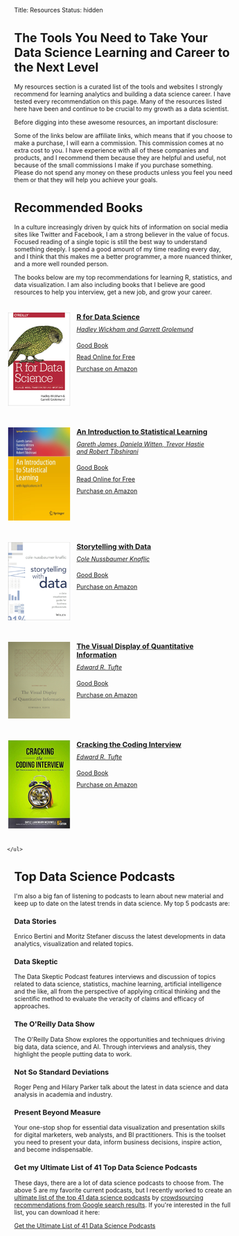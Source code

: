 Title: Resources
Status: hidden

<style>

ul#book-list {
  list-style-type: none; 
  margin-left: -40px;
  width: 100%;
}

li.book-list-element {
  padding: 25px 25px 25px 2px;
  overflow: auto;
}

li:hover.book-list-element {
  background: #eee;
  cursor: pointer;
}

li.book-list-element img {
  float: left;
  margin: 0 15px 0 0;
  width: 30%;
}

li.book-list-element h3 {
  margin: 0 0 10px 0;
}

li.book-list-element h6 {
  margin: 0 0 20px 0;
}

li.book-list-element p {
  margin: 0 0 10px 0;
}

a.list-link {
  color: inherit;
}

</style>

# The Tools You Need to Take Your Data Science Learning and Career to the Next Level

My resources section is a curated list of the tools and websites I strongly recommend for learning analytics and building a data science career. I have tested every recommendation on this page. Many of the resources listed here have been and continue to be crucial to my growth as a data scientist. 

Before digging into these awesome resources, an important disclosure:

Some of the links below are affiliate links, which means that if you choose to make a purchase, I will earn a commission. This commission comes at no extra cost to you. I have experience with all of these companies and products, and I recommend them because they are helpful and useful, not because of the small commissions I make if you purchase something. Please do not spend any money on these products unless you feel you need them or that they will help you achieve your goals.

# Recommended Books

In a culture increasingly driven by quick hits of information on social media sites like Twitter and Facebook, I am a strong believer in the value of focus. Focused reading of a single topic is still the best way to understand something deeply. I spend a good amount of my time reading every day, and I think that this makes me a better programmer, a more nuanced thinker, and a more well rounded person.

The books below are my top recommendations for learning R, statistics, and data visualization. I am also including books that I believe are good resources to help you interview, get a new job, and grow your career. 

<div>
    <ul id="book-list">
        <li class="book-list-element">
            <a href='https://amzn.to/2G6Bvfy' class="list-link">
                <img src='../images/books/r-for-data-science.png' />
                <h3>R for Data Science</h3> 
                <h6>Hadley Wickham and Garrett Grolemund</h6>
                <p>Good Book</p>
                <p><a href='https://r4ds.had.co.nz/'>Read Online for Free</a></p>
                <p><a href='https://amzn.to/2G6Bvfy'>Purchase on Amazon</a></p>
            </a>
        </li>
        <li class="book-list-element">
            <a href='https://amzn.to/2UabBN8' class="list-link">
                <img src='../images/books/an-introduction-to-statistical-learning.jpg' />
                <h3>An Introduction to Statistical Learning</h3> 
                <h6>Gareth James, Daniela Witten, Trevor Hastie and Robert Tibshirani</h6>
                <p>Good Book</p>
                <p><a href='https://www-bcf.usc.edu/~gareth/ISL/'>Read Online for Free</a></p>
                <p><a href='https://amzn.to/2UabBN8'>Purchase on Amazon</a></p>
            </a>
        </li>
        <li class="book-list-element">
            <a href='https://amzn.to/2KquXhd' class="list-link">
                <img src='../images/books/storytelling-with-data.jpeg' />
                <h3>Storytelling with Data</h3> 
                <h6>Cole Nussbaumer Knaflic</h6>
                <p>Good Book</p>
                <p><a href='https://amzn.to/2KquXhd'>Purchase on Amazon</a></p>
            </a>
        </li>
        <li class="book-list-element">
            <a href='https://amzn.to/2UtV23K' class="list-link">
                <img src='../images/books/the-visual-display-of-quantitative-information.jpg' />
                <h3>The Visual Display of Quantitative Information</h3> 
                <h6>Edward R. Tufte</h6>
                <p>Good Book</p>
                <p><a href='https://amzn.to/2UtV23K'>Purchase on Amazon</a></p>
            </a>
        </li>
        <li class="book-list-element">
            <a href='https://amzn.to/2DtEVc2' class="list-link">
                <img src='../images/books/cracking-the-coding-interview.jpg' />
                <h3>Cracking the Coding Interview</h3> 
                <h6>Edward R. Tufte</h6>
                <p>Good Book</p>
                <p><a href='https://amzn.to/2DtEVc2'>Purchase on Amazon</a></p>
            </a>
        </li>

    </ul>
</div>


# Top Data Science Podcasts

I'm also a big fan of listening to podcasts to learn about new material and keep up to date on the latest trends in data science. My top 5 podcasts are:

### Data Stories

Enrico Bertini and Moritz Stefaner discuss the latest developments in data analytics, visualization and related topics.

### Data Skeptic

The Data Skeptic Podcast features interviews and discussion of topics related to data science, statistics, machine learning, artificial intelligence and the like, all from the perspective of applying critical thinking and the scientific method to evaluate the veracity of claims and efficacy of approaches.

### The O'Reilly Data Show

The O'Reilly Data Show explores the opportunities and techniques driving big data, data science, and AI. Through interviews and analysis, they highlight the people putting data to work.

### Not So Standard Deviations

Roger Peng and Hilary Parker talk about the latest in data science and data analysis in academia and industry.

### Present Beyond Measure

Your one-stop shop for essential data visualization and presentation skills for digital marketers, web analysts, and BI practitioners. This is the toolset you need to present your data, inform business decisions, inspire action, and become indispensable.

### Get my Ultimate List of 41 Top Data Science Podcasts

These days, there are a lot of data science podcasts to choose from. The above 5 are my favorite current podcasts, but I recently worked to create an [ultimate list of the top 41 data science podcasts](https://mailchi.mp/d18f2f50ca14/data-science-podcasts) by [crowdsourcing recommendations from Google search results](https://michaeltoth.me/generating-the-ultimate-list-of-41-data-science-podcasts-by-crowdsourcing-google-results.html). If you're interested in the full list, you can download it here:

[Get the Ultimate List of 41 Data Science Podcasts](https://mailchi.mp/d18f2f50ca14/data-science-podcasts)